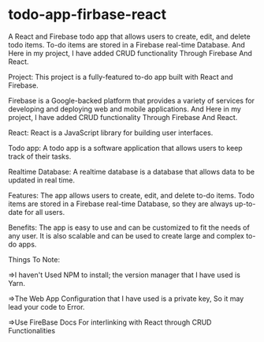 # todo-app-firbase-react
A React and Firebase todo app that allows users to create, edit, and delete todo items. To-do items are stored in a Firebase real-time Database. And Here in my project, I have added CRUD functionality Through Firebase And React.


Project: This project is a fully-featured to-do app built with React and Firebase.

Firebase is a Google-backed platform that provides a variety of services for developing and deploying web and mobile applications.
And Here in my project, I have added CRUD functionality Through Firebase And React.

React: React is a JavaScript library for building user interfaces.

Todo app: A todo app is a software application that allows users to keep track of their tasks.

Realtime Database: A realtime database is a database that allows data to be updated in real time.

Features: The app allows users to create, edit, and delete to-do items. Todo items are stored in a Firebase real-time Database, so they are always up-to-date for all users.

Benefits: The app is easy to use and can be customized to fit the needs of any user. It is also scalable and can be used to create large and complex to-do apps.


Things To Note:

=>I haven't Used NPM to install; the version manager that I have used is Yarn.

=>The Web App Configuration that I have used is a private key, So it may lead your code to Error.

=>Use FireBase Docs For interlinking with React through CRUD Functionalities
